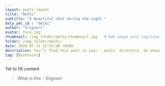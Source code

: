 ```yaml
---
layout: posts_layout
title: "Delhi"
subtitle: "A Beautiful shot during the night."
data_yml_id : "delhi"
author: "Srigowri"
avatar: face.jpg
thumbnail: /img_folder/delhi/thumbnail.jpg   # Add image post (optional)
folder: /img_folder/delhi/
date: 2020-07-31 12:55:00 +0300
description: You’ll find this post in your `_posts` directory. Go ahead and edit it and re-build the site to see your changes. # Add post description (optional)
tag: [Mountains]
---
```

Yet to fill content


> What is this <cite>- Srigowri</cite>

